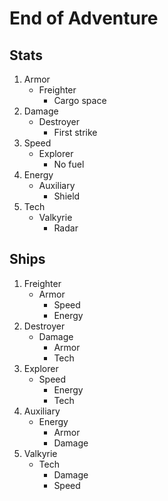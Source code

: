# End of Adventure



## Stats

1. Armor
   - Freighter
     - Cargo space
2. Damage
   - Destroyer
     - First strike
3. Speed
   - Explorer
     - No fuel
4. Energy
   - Auxiliary
     - Shield
5. Tech
   - Valkyrie
     - Radar




## Ships

1. Freighter
   - Armor
     - Speed
     - Energy
2. Destroyer
   - Damage
     - Armor
     - Tech
3. Explorer
   - Speed
     - Energy
     - Tech
4. Auxiliary
   - Energy
     - Armor
     - Damage
5. Valkyrie
   - Tech
     - Damage
     - Speed
